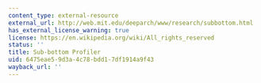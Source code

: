 ```yaml
---
content_type: external-resource
external_url: http://web.mit.edu/deeparch/www/research/subbottom.html
has_external_license_warning: true
license: https://en.wikipedia.org/wiki/All_rights_reserved
status: ''
title: Sub-bottom Profiler
uid: 6475eae5-9d3a-4c78-bdd1-7df1914a9f43
wayback_url: ''
---
```

